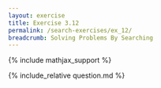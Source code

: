 ```yaml
---
layout: exercise
title: Exercise 3.12
permalink: /search-exercises/ex_12/
breadcrumb: Solving Problems By Searching
---
```


{% include mathjax_support %}

<div><i class="arrow-up loader" data-chapter="search-exercises" data-exercise="ex_12" data-rating="0"></i></div>
{% include_relative question.md %}
